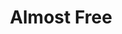 ---
pid: mx152
title: Almost Free
location_transcription: "??? Malcolm X park, Clark Park, Cedar Park"
coordinates: "[-75.210009823773, 39.947664278703]"
zipcode: '19104'
gen_neighborhood: West Philadelphia
neighborhood: University City,Belmont,Parkside,Powelton Village
outside_phl: 
age: '19'
age_range: 13-19
instagram: 
image_file_name: mx_152.jpg
proposal_transcription: In other countries there are monuments celebrating independence.
  Many at our monuments were put up to placate white ppl of the south. They don't
  celebrate independence, but slavery and bondage. Philly is a historic city in many
  different aspects. Monuments here should celebrate freedom and promote unity, while
  also acknowledging the fight that is continuing to be waged.
topic: History,Inequality,Freedom
topic_summary: 0, 0, 0
type: Other No Form
keywords_other: 
credit: Suyi Osandeko
image_labels: 
twitter: 
facebook: 
permalink: "/monuments/mx152/"
layout: item-page
---